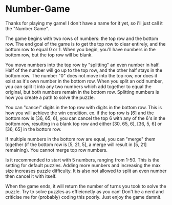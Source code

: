 # Number-Game

Thanks for playing my game! I don't have a name for it yet, so i'll just call it the "Number Game".

The game begins with two rows of numbers: the top row and the bottom row. The end goal of the game is to get the top row to clear entirely, and the bottom row to equal 0 or 1.
When you begin, you'll have numbers in the bottom row, but the top row will be blank.

You move numbers into the top row by "splitting" an even number in half. Half of the number will go up to the top row, and the other half stays in the bottom row. The number "0" does not move into the top row, nor does it exist as it's own number in the bottom row. When you split an odd number, you can split it into any two numbers which add together to equal the original, but both numbers remain in the bottom row. Splitting numbers is how you create a path to solve the puzzle.

You can "cancel" digits in the top row with digits in the bottom row. This is how you will achieve the win condition.
  ex. if the top row is [6] and the bottom row is [36, 65, 6], you can cancel the top 6 with any of the 6's in the bottom row, resulting in a blank top row and either [30, 65, 6], [36, 5, 6] or [36, 65] in the bottom row.
  
If multiple numbers in the bottom row are equal, you can "merge" them together (if the bottom row is [5, 21, 5], a merge will result in [5, 21] remaining). You cannot merge top row numbers.

Is it recommended to start with 5 numbers, ranging from 1-50. This is the setting for default puzzles. Adding more numbers and increasing the max size increases puzzle difficulty. It is also not allowed to split an even number then cancel it with itself.

When the game ends, it will return the number of turns you took to solve the puzzle. Try to solve puzzles as effieicnetly as you can!
Don't be a nerd and criticise me for (probably) coding this poorly. Just enjoy the game damnit.
